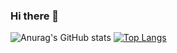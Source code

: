 ### Hi there 👋
![Anurag's GitHub stats](https://github-readme-stats.vercel.app/api?username=CactusDad&show_icons=true&theme=github_dark&count_private=true&show_owner=true)
[![Top Langs](https://github-readme-stats.vercel.app/api/top-langs/?username=CactusDad&layout=compact&theme=github_dark&count_private=true)](https://github.com/anuraghazra/github-readme-stats)
